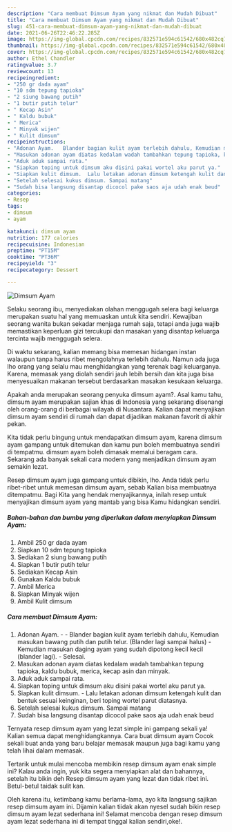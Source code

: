 ```yaml
---
description: "Cara membuat Dimsum Ayam yang nikmat dan Mudah Dibuat"
title: "Cara membuat Dimsum Ayam yang nikmat dan Mudah Dibuat"
slug: 451-cara-membuat-dimsum-ayam-yang-nikmat-dan-mudah-dibuat
date: 2021-06-26T22:46:22.285Z
image: https://img-global.cpcdn.com/recipes/832571e594c61542/680x482cq70/dimsum-ayam-foto-resep-utama.jpg
thumbnail: https://img-global.cpcdn.com/recipes/832571e594c61542/680x482cq70/dimsum-ayam-foto-resep-utama.jpg
cover: https://img-global.cpcdn.com/recipes/832571e594c61542/680x482cq70/dimsum-ayam-foto-resep-utama.jpg
author: Ethel Chandler
ratingvalue: 3.7
reviewcount: 13
recipeingredient:
- "250 gr dada ayam"
- "10 sdm tepung tapioka"
- "2 siung bawang putih"
- "1 butir putih telur"
- " Kecap Asin"
- " Kaldu bubuk"
- " Merica"
- " Minyak wijen"
- " Kulit dimsum"
recipeinstructions:
- "Adonan Ayam.   Blander bagian kulit ayam terlebih dahulu, Kemudian masukan bawang putih dan putih telur. (Blander lagi sampai halus)  Kemudian masukan daging ayam yang sudah dipotong kecil kecil (blander lagi).  Selesai."
- "Masukan adonan ayam diatas kedalam wadah tambahkan tepung tapioka, kaldu bubuk, merica, kecap asin dan minyak."
- "Aduk aduk sampai rata."
- "Siapkan toping untuk dimsum aku disini pakai wortel aku parut ya."
- "Siapkan kulit dimsum.  Lalu letakan adonan dimsum ketengah kulit dan bentuk sesuai keinginan, beri toping wortel parut diatasnya."
- "Setelah selesai kukus dimsum. Sampai matang"
- "Sudah bisa langsung disantap dicocol pake saos aja udah enak beud"
categories:
- Resep
tags:
- dimsum
- ayam

katakunci: dimsum ayam 
nutrition: 177 calories
recipecuisine: Indonesian
preptime: "PT15M"
cooktime: "PT36M"
recipeyield: "3"
recipecategory: Dessert

---
```



![Dimsum Ayam](https://img-global.cpcdn.com/recipes/832571e594c61542/680x482cq70/dimsum-ayam-foto-resep-utama.jpg)

Selaku seorang ibu, menyediakan olahan menggugah selera bagi keluarga merupakan suatu hal yang memuaskan untuk kita sendiri. Kewajiban seorang  wanita bukan sekadar menjaga rumah saja, tetapi anda juga wajib memastikan keperluan gizi tercukupi dan masakan yang disantap keluarga tercinta wajib menggugah selera.

Di waktu  sekarang, kalian memang bisa memesan hidangan instan walaupun tanpa harus ribet mengolahnya terlebih dahulu. Namun ada juga lho orang yang selalu mau menghidangkan yang terenak bagi keluarganya. Karena, memasak yang diolah sendiri jauh lebih bersih dan kita juga bisa menyesuaikan makanan tersebut berdasarkan masakan kesukaan keluarga. 



Apakah anda merupakan seorang penyuka dimsum ayam?. Asal kamu tahu, dimsum ayam merupakan sajian khas di Indonesia yang sekarang disenangi oleh orang-orang di berbagai wilayah di Nusantara. Kalian dapat menyajikan dimsum ayam sendiri di rumah dan dapat dijadikan makanan favorit di akhir pekan.

Kita tidak perlu bingung untuk mendapatkan dimsum ayam, karena dimsum ayam gampang untuk ditemukan dan kamu pun boleh membuatnya sendiri di tempatmu. dimsum ayam boleh dimasak memalui beragam cara. Sekarang ada banyak sekali cara modern yang menjadikan dimsum ayam semakin lezat.

Resep dimsum ayam juga gampang untuk dibikin, lho. Anda tidak perlu ribet-ribet untuk memesan dimsum ayam, sebab Kalian bisa membuatnya ditempatmu. Bagi Kita yang hendak menyajikannya, inilah resep untuk menyajikan dimsum ayam yang mantab yang bisa Kamu hidangkan sendiri.

<!--inarticleads1-->

##### Bahan-bahan dan bumbu yang diperlukan dalam menyiapkan Dimsum Ayam:

1. Ambil 250 gr dada ayam
1. Siapkan 10 sdm tepung tapioka
1. Sediakan 2 siung bawang putih
1. Siapkan 1 butir putih telur
1. Sediakan  Kecap Asin
1. Gunakan  Kaldu bubuk
1. Ambil  Merica
1. Siapkan  Minyak wijen
1. Ambil  Kulit dimsum




<!--inarticleads2-->

##### Cara membuat Dimsum Ayam:

1. Adonan Ayam.  -  - Blander bagian kulit ayam terlebih dahulu, Kemudian masukan bawang putih dan putih telur. (Blander lagi sampai halus)  - Kemudian masukan daging ayam yang sudah dipotong kecil kecil (blander lagi).  - Selesai.
1. Masukan adonan ayam diatas kedalam wadah tambahkan tepung tapioka, kaldu bubuk, merica, kecap asin dan minyak.
1. Aduk aduk sampai rata.
1. Siapkan toping untuk dimsum aku disini pakai wortel aku parut ya.
1. Siapkan kulit dimsum.  - Lalu letakan adonan dimsum ketengah kulit dan bentuk sesuai keinginan, beri toping wortel parut diatasnya.
1. Setelah selesai kukus dimsum. Sampai matang
1. Sudah bisa langsung disantap dicocol pake saos aja udah enak beud




Ternyata resep dimsum ayam yang lezat simple ini gampang sekali ya! Kalian semua dapat menghidangkannya. Cara buat dimsum ayam Cocok sekali buat anda yang baru belajar memasak maupun juga bagi kamu yang telah lihai dalam memasak.

Tertarik untuk mulai mencoba membikin resep dimsum ayam enak simple ini? Kalau anda ingin, yuk kita segera menyiapkan alat dan bahannya, setelah itu bikin deh Resep dimsum ayam yang lezat dan tidak ribet ini. Betul-betul taidak sulit kan. 

Oleh karena itu, ketimbang kamu berlama-lama, ayo kita langsung sajikan resep dimsum ayam ini. Dijamin kalian tiidak akan nyesel sudah bikin resep dimsum ayam lezat sederhana ini! Selamat mencoba dengan resep dimsum ayam lezat sederhana ini di tempat tinggal kalian sendiri,oke!.

